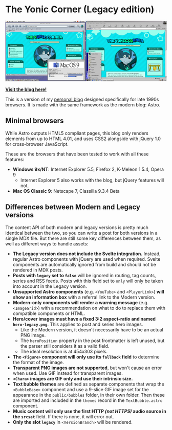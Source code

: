 # The Yonic Corner (Legacy edition)

![The Yonic Corner on IE 5.5 for Windows 98 and Netscape 7 for Mac OS 9](src/assets/readme-card.png)

[**Visit the blog here!**](http://yonicdev.github.io/yonic-corner-legacy/)

This is a version of my [personal blog](https://github.com/YonicDev/yonic-corner-astro) designed specifically for late 1990s browsers. It is made with the same framework as the modern blog: Astro.

## Minimal browsers

While Astro outputs HTML5 compliant pages, this blog only renders elements from up to HTML 4.01, and uses CSS2 alongside with jQuery 1.0 for cross-browser JavaScript.

These are the browsers that have been tested to work with all these features:

* **Windows 9x/NT**: Internet Explorer 5.5, Firefox 2, K-Meleon 1.5.4, Opera 9
  * Internet Explorer 5 also works with the blog, but jQuery features will not.
* **Mac OS Classic 9**: Netscape 7, Classilla 9.3.4 Beta

## Differences between Modern and Legacy versions

The content API of both modern and legacy versions is pretty much identical between the two, so you can write a post for both versions in a single MDX file. But there are still some key differences between them, as well as different ways to handle assets:

* **The Legacy version does not include the Svelte integration.** Instead, regular Astro components with jQuery are used when required. Svelte components are automatically ignored from build and should not be rendered in MDX posts.
* **Posts with `legacy` set to `false`** will be ignored in routing, tag counts, series and RSS feeds. Posts with this field set to `only` will only be taken into account in the Legacy version.
* **Unsupported Astro components** (e.g. `<YouTube>` and `<PlayerLink>`) **will show an information box** with a referral link to the Modern version.
* **Modern-only components will render a warning message** (e.g. `<ImageGrid>`) with a recommendation on what to do to replace them with compatible components or HTML.
* **Hero/cover images must have a fixed 3:2 aspect-ratio and named `hero-legacy.png`**. This applies to post and series hero images.
  * Like the Modern version, it doesn't necessarily have to be an actual PNG image.
  * The `heroPosition` property in the post frontmatter is left unused, but the parser still considers it as a valid field.
  * The ideal resolution is at 454x303 pixels.
* **The `<Figure>` component will only use its `fallback` field** to determine the format of the image.
* **Transparent PNG images are not supported**, but won't cause an error when used. Use GIF instead for transparent images.
* **`<Chara>` images are GIF only and use their intrinsic size.**
* **Text bubble themes** are defined as separate components that wrap the `<BubbleBase>` component and use a 9-slice GIF image set for the appearance in the `public/bubbles` folder, in their own folder. Then these are imported and included in the `themes` record in the `TextBubble.astro` component.
* **Music content will only use the first HTTP *(not HTTPS)* audio source in the `srcset`** field. If there is none, it will error out.
* **Only the slot `legacy`** in `<VersionBranch>` will be rendered.